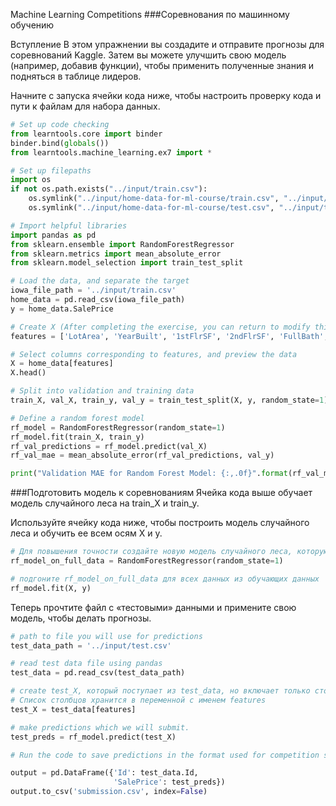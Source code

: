 Machine Learning Competitions
###Соревнования по машинному обучению

Вступление
В этом упражнении вы создадите и отправите прогнозы для соревнований Kaggle. Затем вы можете улучшить свою модель 
(например, добавив функции), чтобы применить полученные знания и подняться в таблице лидеров.

Начните с запуска ячейки кода ниже, чтобы настроить проверку кода и пути к файлам для набора данных.
```python
# Set up code checking
from learntools.core import binder
binder.bind(globals())
from learntools.machine_learning.ex7 import *

# Set up filepaths
import os
if not os.path.exists("../input/train.csv"):
    os.symlink("../input/home-data-for-ml-course/train.csv", "../input/train.csv")  
    os.symlink("../input/home-data-for-ml-course/test.csv", "../input/test.csv") 

# Import helpful libraries
import pandas as pd
from sklearn.ensemble import RandomForestRegressor
from sklearn.metrics import mean_absolute_error
from sklearn.model_selection import train_test_split

# Load the data, and separate the target
iowa_file_path = '../input/train.csv'
home_data = pd.read_csv(iowa_file_path)
y = home_data.SalePrice

# Create X (After completing the exercise, you can return to modify this line!)
features = ['LotArea', 'YearBuilt', '1stFlrSF', '2ndFlrSF', 'FullBath', 'BedroomAbvGr', 'TotRmsAbvGrd']

# Select columns corresponding to features, and preview the data
X = home_data[features]
X.head()

# Split into validation and training data
train_X, val_X, train_y, val_y = train_test_split(X, y, random_state=1)

# Define a random forest model
rf_model = RandomForestRegressor(random_state=1)
rf_model.fit(train_X, train_y)
rf_val_predictions = rf_model.predict(val_X)
rf_val_mae = mean_absolute_error(rf_val_predictions, val_y)

print("Validation MAE for Random Forest Model: {:,.0f}".format(rf_val_mae))
```
###Подготовить модель к соревнованиям
Ячейка кода выше обучает модель случайного леса на train_X и train_y.

Используйте ячейку кода ниже, чтобы построить модель случайного леса и обучить ее всем осям X и y.

```python
# Для повышения точности создайте новую модель случайного леса, которую вы будете тренировать на всех обучающих данных.
rf_model_on_full_data = RandomForestRegressor(random_state=1)

# подгоните rf_model_on_full_data для всех данных из обучающих данных
rf_model.fit(X, y)
```
Теперь прочтите файл с «тестовыми» данными и примените свою модель, чтобы делать прогнозы.
```python
# path to file you will use for predictions
test_data_path = '../input/test.csv'

# read test data file using pandas
test_data = pd.read_csv(test_data_path)

# create test_X, который поступает из test_data, но включает только столбцы, которые вы использовали для прогнозирования.
# Список столбцов хранится в переменной с именем features
test_X = test_data[features]

# make predictions which we will submit. 
test_preds = rf_model.predict(test_X)
```

```python
# Run the code to save predictions in the format used for competition scoring

output = pd.DataFrame({'Id': test_data.Id,
                       'SalePrice': test_preds})
output.to_csv('submission.csv', index=False)
```

